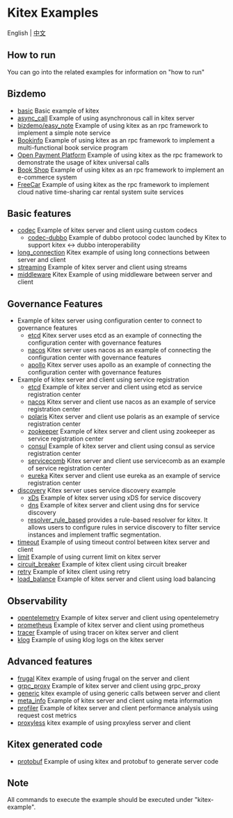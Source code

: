 # Kitex Examples

English | [中文](README_CN.md)

## How to run

You can go into the related examples for information on "how to run"

## Bizdemo
- [basic](basic) Basic example of kitex
- [async_call](async_call) Example of using asynchronous call in kitex server
- [bizdemo/easy_note](bizdemo/easy_note) Example of using kitex as an rpc framework to implement a simple note service
- [Bookinfo](https://github.com/cloudwego/biz-demo/tree/main/bookinfo) Example of using kitex as an rpc framework to implement a multi-functional book service program
- [Open Payment Platform](https://github.com/cloudwego/biz-demo/tree/main/open-payment-platform) Example of using kitex as the rpc framework to demonstrate the usage of kitex universal calls
- [Book Shop](https://github.com/cloudwego/biz-demo/tree/main/book-shop) Example of using kitex as an rpc framework to implement an e-commerce system
- [FreeCar](https://github.com/CyanAsterisk/FreeCar) Example of using kitex as the rpc framework to implement cloud native time-sharing car rental system suite services

## Basic features
- [codec](codec) Example of kitex server and client using custom codecs
    - [codec-dubbo](https://github.com/kitex-contrib/codec-dubbo) Example of dubbo protocol codec launched by Kitex to support kitex <-> dubbo interoperability
- [long_connection](longconnection) Kitex example of using long connections between server and client
- [streaming](streaming) Example of kitex server and client using streams
- [middleware](middleware) Kitex Example of using middleware between server and client

## Governance Features
- Example of kitex server using configuration center to connect to governance features
    - [etcd](https://github.com/kitex-contrib/config-etcd) Kitex server uses etcd as an example of connecting the configuration center with governance features
    - [nacos](https://github.com/kitex-contrib/config-nacos) Kitex server uses nacos as an example of connecting the configuration center with governance features
    - [apollo](https://github.com/kitex-contrib/config-apollo) Kitex server uses apollo as an example of connecting the configuration center with governance features
- Example of kitex server and client using service registration
    - [etcd](https://github.com/kitex-contrib/registry-etcd) Example of kitex server and client using etcd as service registration center
    - [nacos](https://github.com/kitex-contrib/registry-nacos) Kitex server and client use nacos as an example of service registration center
    - [polaris](https://github.com/kitex-contrib/registry-polaris) Kitex server and client use polaris as an example of service registration center
    - [zookeeper](https://github.com/kitex-contrib/registry-zookeeper) Example of kitex server and client using zookeeper as service registration center
    - [consul](https://github.com/kitex-contrib/registry-consul) Example of kitex server and client using consul as service registration center
    - [servicecomb](https://github.com/kitex-contrib/registry-servicecomb) Kitex server and client use servicecomb as an example of service registration center
    - [eureka](https://github.com/kitex-contrib/registry-eureka) Kitex server and client use eureka as an example of service registration center
- [discovery](discovery) Kitex server uses service discovery example
    - [xDs](https://github.com/kitex-contrib/xds) Example of kitex server using xDS for service discovery
    - [dns](https://github.com/kitex-contrib/resolver-dns) Example of kitex server and client using dns for service discovery
    - [resolver_rule_based](https://github.com/kitex-contrib/resolver-rule-based/tree/main) provides a rule-based resolver for kitex. It allows users to configure rules in service discovery to filter service instances and implement traffic segmentation.
- [timeout](governance/timeout) Example of using timeout control between kitex server and client
- [limit](governance/limit) Example of using current limit on kitex server
- [circuit_breaker](governance/circuitbreak) Example of kitex client using circuit breaker
- [retry](governance/retry) Example of kitex client using retry
- [load_balance](loadbalancer) Example of kitex server and client using load balancing

## Observability
- [opentelemetry](opentelemetry) Example of kitex server and client using opentelemetry
- [prometheus](prometheus) Example of kitex server and client using prometheus
- [tracer](tracer) Example of using tracer on kitex server and client
- [klog](klog) Example of using klog logs on the kitex server

## Advanced features
- [frugal](frugal) Kitex example of using frugal on the server and client
- [grpc_proxy](grpcproxy) Example of kitex server and client using grpc_proxy
- [generic](generic) kitex example of using generic calls between server and client
- [meta_info](metainfo) Example of kitex server and client using meta information
- [profiler](profiler) Example of kitex server and client performance analysis using request cost metrics
- [proxyless](proxyless) kitex example of using proxyless server and client

## Kitex generated code
- [protobuf](kitex/protobuf) Example of using kitex and protobuf to generate server code

## Note

All commands to execute the example should be executed under "kitex-example".